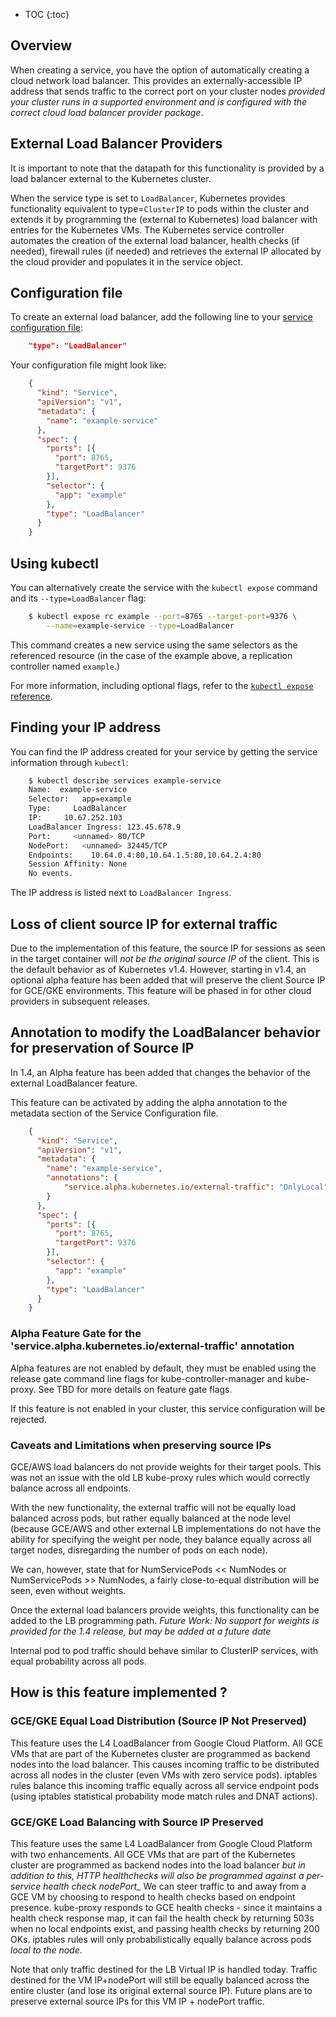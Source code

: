 ---
---

* TOC
{:toc}

## Overview

When creating a service, you have the option of automatically creating a
cloud network load balancer. This provides an
externally-accessible IP address that sends traffic to the correct port on your
cluster nodes _provided your cluster runs in a supported environment and is configured with the correct cloud load balancer provider package_.

## External Load Balancer Providers

It is important to note that the datapath for this functionality is provided by a load balancer external to the Kubernetes cluster.

When the service type is set to `LoadBalancer`, Kubernetes provides functionality equivalent to type=`ClusterIP` to pods within the cluster and extends it by programming the (external to Kubernetes) load balancer with entries for the Kubernetes VMs. The Kubernetes service controller automates the creation of the external load balancer, health checks (if needed), firewall rules (if needed) and retrieves the external IP allocated by the cloud provider and populates it in the service object.

## Configuration file

To create an external load balancer, add the following line to your
[service configuration file](/docs/user-guide/services/operations/#service-configuration-file):
```json
    "type": "LoadBalancer"
```
Your configuration file might look like:
```json
    {
      "kind": "Service",
      "apiVersion": "v1",
      "metadata": {
        "name": "example-service"
      },
      "spec": {
        "ports": [{
          "port": 8765,
          "targetPort": 9376
        }],
        "selector": {
          "app": "example"
        },
        "type": "LoadBalancer"
      }
    }
```
## Using kubectl

You can alternatively create the service with the `kubectl expose` command and
its `--type=LoadBalancer` flag:
```bash
    $ kubectl expose rc example --port=8765 --target-port=9376 \
        --name=example-service --type=LoadBalancer
```
This command creates a new service using the same selectors as the referenced
resource (in the case of the example above, a replication controller named
`example`.)

For more information, including optional flags, refer to the
[`kubectl expose` reference](/docs/user-guide/kubectl/kubectl_expose/).

## Finding your IP address

You can find the IP address created for your service by getting the service
information through `kubectl`:
```bash
    $ kubectl describe services example-service
    Name:  example-service
    Selector:   app=example
    Type:     LoadBalancer
    IP:     10.67.252.103
    LoadBalancer Ingress: 123.45.678.9
    Port:     <unnamed> 80/TCP
    NodePort:   <unnamed> 32445/TCP
    Endpoints:    10.64.0.4:80,10.64.1.5:80,10.64.2.4:80
    Session Affinity: None
    No events.
```
The IP address is listed next to `LoadBalancer Ingress`.

## Loss of client source IP for external traffic

Due to the implementation of this feature, the source IP for sessions as seen in the target container will *not be the original source IP* of the client. This is the default behavior as of Kubernetes v1.4. However, starting in v1.4, an optional alpha feature has been added
that will preserve the client Source IP for GCE/GKE environments. This feature will be phased in for other cloud providers in subsequent releases.

## Annotation to modify the LoadBalancer behavior for preservation of Source IP
In 1.4, an Alpha feature has been added that changes the behavior of the external LoadBalancer feature.

This feature can be activated by adding the alpha annotation to the metadata section of the Service Configuration file.
```json
    {
      "kind": "Service",
      "apiVersion": "v1",
      "metadata": {
        "name": "example-service",
        "annotations": {
            "service.alpha.kubernetes.io/external-traffic": "OnlyLocal"
        }
      },
      "spec": {
        "ports": [{
          "port": 8765,
          "targetPort": 9376
        }],
        "selector": {
          "app": "example"
        },
        "type": "LoadBalancer"
      }
    }
```

### Alpha Feature Gate for the 'service.alpha.kubernetes.io/external-traffic' annotation

Alpha features are not enabled by default, they must be enabled using the release gate command line flags
for kube-controller-manager and kube-proxy.
See TBD for more details on feature gate flags.

If this feature is not enabled in your cluster, this service configuration will be rejected.

### Caveats and Limitations when preserving source IPs

GCE/AWS load balancers do not provide weights for their target pools. This was not an issue with the old LB
kube-proxy rules which would correctly balance across all endpoints.

With the new functionality, the external traffic will not be equally load balanced across pods, but rather
equally balanced at the node level (because GCE/AWS and other external LB implementations do not have the ability
for specifying the weight per node, they balance equally across all target nodes, disregarding the number of
pods on each node).

We can, however, state that for NumServicePods << NumNodes or NumServicePods >> NumNodes, a fairly close-to-equal
distribution will be seen, even without weights.

Once the external load balancers provide weights, this functionality can be added to the LB programming path.
*Future Work: No support for weights is provided for the 1.4 release, but may be added at a future date*

Internal pod to pod traffic should behave similar to ClusterIP services, with equal probability across all pods.

## How is this feature implemented ?

### GCE/GKE Equal Load Distribution (Source IP Not Preserved)

This feature uses the L4 LoadBalancer from Google Cloud Platform.
All GCE VMs that are part of the Kubernetes cluster are programmed as backend nodes into the load balancer.
This causes incoming traffic to be distributed across all nodes in the cluster (even VMs with zero service pods).
iptables rules balance this incoming traffic equally across all service endpoint pods (using iptables statistical
probability mode match rules and DNAT actions).

### GCE/GKE Load Balancing with Source IP Preserved

This feature uses the same L4 LoadBalancer from Google Cloud Platform with two enhancements.
All GCE VMs that are part of the Kubernetes cluster are programmed as backend nodes into the load balancer *but
in addition to this, HTTP healthchecks will also be programmed against a per-service health check nodePort_*
We can steer traffic to and away from a GCE VM by choosing to respond to health checks based on endpoint presence.
kube-proxy responds to GCE health checks - since it maintains a health check response map, it can fail the health check
by returning 503s when no local endpoints exist, and passing health checks by returning 200 OKs.
iptables rules will only probabilistically equally balance across pods _local to the node_.

Note that only traffic destined for the LB Virtual IP is handled today. Traffic destined for the VM IP+nodePort will
still be equally balanced across the entire cluster (and lose its original external source IP). Future plans are to
preserve external source IPs for this VM IP + nodePort traffic.
